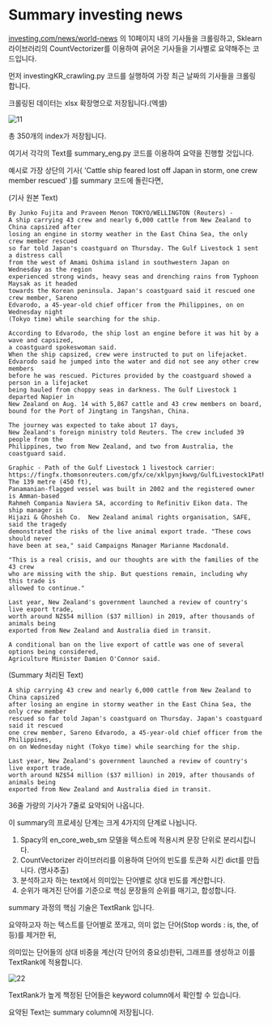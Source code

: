 # Summary investing news

[investing.com/news/world-news](http://investing.com/news/world-news) 의 10페이지 내의 기사들을 크롤링하고, Sklearn 라이브러리의 CountVectorizer를 이용하여 긁어온 기사들을 기사별로 요약해주는 코드입니다.

먼저 investingKR_crawling.py 코드를 실행하여 가장 최근 날짜의 기사들을 크롤링 합니다.

크롤링된 데이터는 xlsx 확장명으로 저장됩니다.(엑셀)

![11](https://user-images.githubusercontent.com/57933815/92077519-8dcdc800-edf7-11ea-925b-27b9a854df2c.png)

총 350개의 index가 저장됩니다.

여기서 각각의 Text를 summary_eng.py 코드를 이용하여 요약을 진행할 것입니다.

예시로 가장 상단의 기사( 'Cattle ship feared lost off Japan in storm, one crew member rescued' )를 summary 코드에 돌린다면,

(기사 원본 Text)
```markup
By Junko Fujita and Praveen Menon TOKYO/WELLINGTON (Reuters) - 
A ship carrying 43 crew and nearly 6,000 cattle from New Zealand to China capsized after 
losing an engine in stormy weather in the East China Sea, the only crew member rescued 
so far told Japan's coastguard on Thursday. The Gulf Livestock 1 sent a distress call 
from the west of Amami Oshima island in southwestern Japan on Wednesday as the region 
experienced strong winds, heavy seas and drenching rains from Typhoon Maysak as it headed 
towards the Korean peninsula. Japan's coastguard said it rescued one crew member, Sareno 
Edvarodo, a 45-year-old chief officer from the Philippines, on on Wednesday night 
(Tokyo time) while searching for the ship.  

According to Edvarodo, the ship lost an engine before it was hit by a wave and capsized, 
a coastguard spokeswoman said.  
When the ship capsized, crew were instructed to put on lifejacket. 
Edvarodo said he jumped into the water and did not see any other crew members 
before he was rescued. Pictures provided by the coastguard showed a person in a lifejacket 
being hauled from choppy seas in darkness. The Gulf Livestock 1 departed Napier in 
New Zealand on Aug. 14 with 5,867 cattle and 43 crew members on board, 
bound for the Port of Jingtang in Tangshan, China. 

The journey was expected to take about 17 days, 
New Zealand's foreign ministry told Reuters. The crew included 39 people from the 
Philippines, two from New Zealand, and two from Australia, the coastguard said. 

Graphic - Path of the Gulf Livestock 1 livestock carrier: 
https://fingfx.thomsonreuters.com/gfx/ce/xklpynjkwvg/GulfLivestock1Path.png 
The 139 metre (450 ft), 
Panamanian-flagged vessel was built in 2002 and the registered owner is Amman-based 
Rahmeh Compania Naviera SA, according to Refinitiv Eikon data. The ship manager is 
Hijazi & Ghosheh Co.  New Zealand animal rights organisation, SAFE, said the tragedy 
demonstrated the risks of the live animal export trade. "These cows should never 
have been at sea," said Campaigns Manager Marianne Macdonald. 

"This is a real crisis, and our thoughts are with the families of the 43 crew 
who are missing with the ship. But questions remain, including why this trade is 
allowed to continue." 

Last year, New Zealand's government launched a review of country's live export trade, 
worth around NZ$54 million ($37 million) in 2019, after thousands of animals being 
exported from New Zealand and Australia died in transit.   

A conditional ban on the live export of cattle was one of several options being considered, 
Agriculture Minister Damien O'Connor said.

```


(Summary 처리된 Text)
```markup
A ship carrying 43 crew and nearly 6,000 cattle from New Zealand to China capsized 
after losing an engine in stormy weather in the East China Sea, the only crew member 
rescued so far told Japan's coastguard on Thursday. Japan's coastguard said it rescued 
one crew member, Sareno Edvarodo, a 45-year-old chief officer from the Philippines, 
on on Wednesday night (Tokyo time) while searching for the ship.   

Last year, New Zealand's government launched a review of country's live export trade, 
worth around NZ$54 million ($37 million) in 2019, after thousands of animals being 
exported from New Zealand and Australia died in transit.
```

36줄 가량의 기사가 7줄로 요약되어 나옵니다.

이 summary의 프로세싱 단계는 크게 4가지의 단계로 나뉩니다.

1. Spacy의 en_core_web_sm 모델을 텍스트에 적용시켜 문장 단위로 분리시킵니다.
2. CountVectorizer 라이브러리를 이용하여 단어의 빈도를 토큰화 시킨 dict를 만듭니다. (명사추출)
3. 분석하고자 하는 text에서 의미있는 단어별로 상대 빈도를 계산합니다.
4. 순위가 매겨진 단어를 기준으로 핵심 문장들의 순위를 매기고, 합성합니다.

summary 과정의 핵심 기술은 TextRank 입니다. 

요약하고자 하는 텍스트를 단어별로 쪼개고, 의미 없는 단어(Stop words : is, the, of 등)를 제거한 뒤, 

의미있는 단어들의 상대 비중을 계산(각 단어의 중요성)한뒤, 그래프를 생성하고 이를 TextRank에 적용합니다.

![22](https://user-images.githubusercontent.com/57933815/92077524-8efef500-edf7-11ea-90ae-d24d7128f05f.png)

TextRank가 높게 책정된 단어들은 keyword column에서 확인할 수 있습니다.

요약된 Text는 summary column에 저장됩니다.
